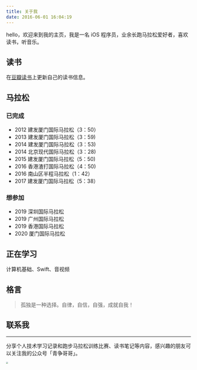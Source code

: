 ```yaml
---
title: 关于我
date: 2016-06-01 16:04:19
---
```


hello，欢迎来到我的主页，我是一名 iOS 程序员，业余长跑马拉松爱好者，喜欢读书，听音乐。

## 读书

在[豆瓣读书](https://book.douban.com/people/77426237/)上更新自己的读书信息。


<!--### 技术类 

- [《iOS开发进阶》-唐巧](https://book.douban.com/subject/26287173/)[《Swifter-100个swift开发必备Tip》-王巍](https://book.douban.com/subject/26386453/)
- [《程序员的自我修养》]()
- [《Effective Objective-C 2.0》]()
- [《Objective-C 高级编程》]()
- [《iOS 测试指南》]()
- [《iOS Programmming》]()
- [《图解 TCP/IP》]()
- [《Swift 进阶》]()
- [《函数式 Swift》]()
- [《Pro Swift》]()
- [《RxSwift Reactive Progarmming With Swift》]()
- [《CFHipsterRef》]()
- [《iOS Apprentice》系列-Swift Apprentice、Checklists、MyLocations、StoreSearch]()
- [iOS 10 by Turorials]()
- [《Core Data by Tutorials》]()
- [《iOS Animation by Tutorials》]()
- [《Motion Design for iOS》](https://github.com/Cloudox/Motion-Design-for-iOS)
- [《全栈增长工程师指南》]()

### 非技术类

- [《生活的艺术》-林语堂](https://book.douban.com/subject/1492634/)
- [《吾国与吾民》-林语堂](https://book.douban.com/subject/1491239/)
- [《MacTalk 人生元编程》-池建强](https://book.douban.com/subject/25826578/)
- [《MacTalk 跨越边界》-池建强](https://book.douban.com/subject/26663519/)、
- [《跑步圣经》- [美] 希恩 ](https://book.douban.com/subject/2340062/)
- [《当我谈跑步时我谈些什么》-[日] 村上春树 ](https://book.douban.com/subject/3369600/)、
- [《挪威的森林》- [日] 村上春树 ](https://book.douban.com/subject/1046265/)
- [《场景革命》- 吴声](https://book.douban.com/subject/26575141/)
- [《重新定义公司》-[美]埃里克·施密特 ](https://book.douban.com/subject/26582822/)
- [《霜冷长河》-余秋雨](https://book.douban.com/subject/1075495/)
- [《山居笔记》-余秋雨](https://book.douban.com/subject/1001204/)
- [《行者无疆》-余秋雨](https://book.douban.com/subject/1054889/)
- [《皮囊》-蔡崇达](https://book.douban.com/subject/26278687/)

### 想读

[《暗时间》-刘未鹏](https://book.douban.com/subject/6709809/)、[《把时间当作朋友》-李笑来](https://book.douban.com/subject/3609132/)、[《黑客与画家》-[美] Paul Graham](https://book.douban.com/subject/6021440/)、[《如何阅读一本书》-[美] 莫提默·J. 艾德勒 / 查尔斯·范多伦](https://book.douban.com/subject/1013208/)、[《自品牌》- [美] 丹·斯柯伯尔(Dan Schawbel)](https://book.douban.com/subject/26687512/)-->

## 马拉松
### 已完成

- 2012 建发厦门国际马拉松（3：50）
- 2013 建发厦门国际马拉松（3：59)
- 2014 建发厦门国际马拉松（3：53)
- 2014 北京现代国际马拉松（3：28)
- 2015 建发厦门国际马拉松（5：50)
- 2016 香港渣打国际马拉松（4：50)
- 2016 南山区半程马拉松（1：42）
- 2017 建发厦门国际马拉松（5：38）

### 想参加

- 2019 深圳国际马拉松
- 2019 广州国际马拉松
- 2019 香港国际马拉松
- 2020 厦门国际马拉松

## 正在学习
计算机基础、Swift、音视频

## 格言
> 孤独是一种选择。自律，自信，自强，成就自我！

<!--{% aplayer "一个人" "韩红" "https://blogimages-1254431338.cos.ap-shenzhen-fsi.myqcloud.com/%E9%9F%A9%E7%BA%A2%20-%20%E4%B8%80%E4%B8%AA%E4%BA%BA.mp3" "https://blogimages-1254431338.cos.ap-shenzhen-fsi.myqcloud.com/offline-31997564.jpg" %}-->





## 联系我

***

分享个人技术学习记录和跑步马拉松训练比赛、读书笔记等内容，感兴趣的朋友可以关注我的公众号「青争哥哥」。

<img src="https://blogimages-1254431338.cos.ap-shenzhen-fsi.myqcloud.com/qrcode_for_gh_0be790c1f754_258.jpg" style="zoom: 33%;" />

